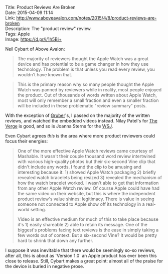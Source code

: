 Title: Product Reviews Are Broken  
Date: 2015-04-09 11:14  
Link: http://www.aboveavalon.com/notes/2015/4/8/product-reviews-are-broken  
Description: The "product review" review.  
Tags: Apple  
Image: https://d.pr/i/1h5Bi+  

Neil Cybart of Above Avalon:

> The majority of reviewers thought the Apple Watch was a great device and has potential to be a game changer in how they use technology. The problem is that unless you read every review, you wouldn't have known that.

> This is the primary reason why so many people thought the Apple Watch was panned by reviewers while in reality, most people enjoyed the product. Out of thousands of words written about Apple Watch, most will only remember a small fraction and even a smaller fraction will be included in these problematic "review summary" posts.

With the exception of [Gruber][1]'s, I passed on the majority of the written reviews, and watched the embedded videos instead. Nilay Patel's for [The Verge][2] is good, and so is Joanna Sterns for the [WSJ][3].

Even Cybart agrees *this* is the area where more product reviewers could focus their energies:

> One of the more effective Apple Watch reviews came courtesy of Mashable. It wasn't their couple thousand word review intertwined with various high-quality photos but their six-second Vine clip that didn't include any words. I found the clip to be amusing and interesting because it: 1) showed Apple Watch packaging 2) briefly revealed watch bracelets being resized 3) revealed the mechanism of how the watch bracelet worked. I wasn't able to get that information from any other Apple Watch review. Of course Apple could have had the same video on their website, but this is where the independent product review's value shines: legitimacy. There is value in seeing someone not connected to Apple show off its technology in a real-world setting. 
>
> Video is an effective medium for much of this to take place because it's 1) easily shareable 2) able to retain its message. One of the biggest's problems facing text reviews is the ease in simply taking a few words out of context. But a six-second Vine? It would be pretty hard to shrink that down any further.

I suppose it was inevitable that there would be seemingly so-so reviews, after all, this is about as 'Version 1.0' an Apple product has ever been this close to release. Still, Cybart makes a great point: almost all of the praise for the device is buried in negative prose.

[1]: http://daringfireball.net/2015/04/the_apple_watch "John Gruber's review of the Apple Watch"
[2]: https://www.youtube.com/watch?v=noZAqbn92gM "The Verge's Apple Watch review"
[3]: https://www.youtube.com/watch?v=SAXRJPbT-5M "WSJ: 'Apple Watch: What Living With It Is Really Like'"
